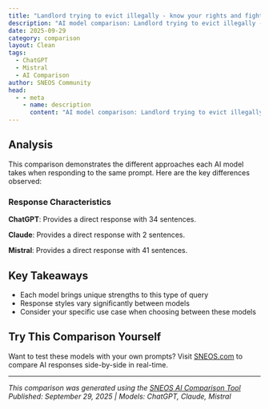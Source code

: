 ```yaml
---
title: "Landlord trying to evict illegally - know your rights and fight back"
description: "AI model comparison: Landlord trying to evict illegally - know your rights and fight back..."
date: 2025-09-29
category: comparison
layout: Clean
tags:
  - ChatGPT
  - Mistral
  - AI Comparison
author: SNEOS Community
head:
  - - meta
    - name: description
      content: "AI model comparison: Landlord trying to evict illegally - know your rights and fight back..."
---
```


<ChatComparison
  title="Landlord trying to evict illegally - know your rights and fight back"
  prompt="Landlord trying to evict illegally - know your rights and fight back"
  :responses='{"ChatGPT": "I\u0027m sorry to hear that you\u0027re dealing with an attempted illegal eviction. It\u0027s important to know your rights as a tenant so you can protect yourself and respond appropriately. Here are some key points to keep in mind and steps you can take:\n\n### Know Your Rights\n1. **Proper Notice is Required:** \n Landlords must give you proper written notice before beginning eviction proceedings. The notice period varies by location and reason for eviction (e.g., non-payment of rent, lease violation).\n\n2. **Eviction Must Go Through the Courts:** \n A landlord cannot forcibly remove you, shut off utilities, or change locks without a court order. Any attempt to do so is illegal.\n\n3. **Right to a Hearing:** \n If the landlord files for eviction, you have the right to present your case in court.\n\n4. **Protection from Retaliation:** \n Landlords cannot evict you in retaliation for complaining about housing conditions or exercising your legal rights.\n\n5. **Tenant\u2019s Right to Repairs and Habitability:** \n If the landlord is violating housing or health codes, you might have additional protections.\n\n### What You Can Do\n1. **Document Everything:** \n Keep copies of all notices, communication with your landlord, receipts for rent payments, and records of any issues with the property.\n\n2. **Don\u2019t Leave Without a Court Order:** \n If the landlord tries to force you out without a court process, call the police and inform them of illegal eviction.\n\n3. **Respond to Eviction Notices:** \n If you receive an eviction notice, respond promptly and consider seeking legal advice.\n\n4. **Seek Legal Assistance:** \n Contact local tenant rights organizations, housing agencies, or legal aid services. Many areas provide free or low-cost legal help for tenants.\n\n5. **Know Your Local Laws:** \n Tenant rights and eviction laws vary by state, city, and country. Research your local regulations.\n\n### Resources to Consider\n- Local tenant unions or advocacy groups \n- Legal Aid organizations \n- Housing courts or housing departments on your city\u2019s official website \n- Online resources specific to your area\u2019s landlord-tenant laws \n\n### Summary\n- Landlords cannot evict you illegally or without a court order. \n- Know and exercise your rights. \n- Document all interactions and communications. \n- Seek legal help early. \n- Do not vacate the premises until legally required.\n\nIf you tell me your location, I can help you find specific resources and laws that apply to your situation.", "Mistral": "If you believe your landlord is trying to evict you illegally, it\u0027s crucial to know your rights and take appropriate actions to protect yourself. Here are some steps you can take:\n\n### 1. **Understand Your Rights**\n - **Lease Agreement**: Review your lease agreement to understand the terms of your tenancy.\n - **Local Laws**: Familiarize yourself with local and state laws regarding evictions. These laws can vary significantly by location.\n - **Notice Requirements**: Ensure that your landlord has provided the proper notice required by law. This often includes a specific number of days\u0027 notice before an eviction can proceed.\n\n### 2. **Document Everything**\n - **Communications**: Keep records of all communications with your landlord, including emails, texts, and letters.\n - **Notices**: Save any notices you receive, such as eviction notices or notices to cure a lease violation.\n - **Photos/Videos**: Document the condition of the property, especially if the landlord is claiming damage or neglect.\n\n### 3. **Seek Legal Advice**\n - **Legal Aid**: Contact local legal aid organizations or tenant rights groups. They often provide free or low-cost legal assistance.\n - **Lawyer**: Consider hiring a lawyer who specializes in tenant rights. Many offer free consultations.\n\n### 4. **Respond to Notices**\n - **Cure Notice**: If you receive a notice to cure a lease violation, respond promptly and address the issue if possible.\n - **Eviction Notice**: If you receive an eviction notice, respond in writing to contest the eviction if you believe it is illegal.\n\n### 5. **Attend Court Hearings**\n - **Court Date**: If the landlord files an eviction lawsuit, make sure to attend all court hearings.\n - **Evidence**: Bring all relevant documents and evidence to support your case.\n\n### 6. **File a Complaint**\n - **Housing Authority**: If your landlord is violating housing codes or regulations, file a complaint with your local housing authority.\n - **Court**: If the landlord is engaging in illegal activities, such as locking you out or shutting off utilities, you may need to file a complaint in court.\n\n### 7. **Negotiate**\n - **Mediation**: Sometimes, mediation can help resolve disputes without going to court.\n - **Settlement**: If possible, try to negotiate a settlement that allows you to stay or find alternative housing.\n\n### 8. **Stay Calm and Organized**\n - **Emotional Support**: Evictions can be stressful. Seek support from friends, family, or community resources.\n - **Organization**: Keep all documents and communications organized to present a clear case.\n\n### 9. **Know Your Options**\n - **Relocation Assistance**: Some jurisdictions offer relocation assistance for tenants facing eviction.\n - **Emergency Housing**: Look into emergency housing options if you are at risk of becoming homeless.\n\n### 10. **Report Illegal Actions**\n - **Police**: If the landlord engages in illegal actions such as changing locks or removing your belongings, contact the police.\n - **Legal Action**: You may need to take legal action against the landlord for illegal eviction attempts.\n\n### Additional Resources\n - **Tenant Rights Organizations**: Groups like the National Housing Law Project or local tenant unions can provide valuable information and support.\n - **Government Agencies**: Contact your local housing department or consumer protection agency for guidance.\n\nBy taking these steps, you can better protect your rights and fight back against an illegal eviction."}' 
  published-date="16:28"
/>

## Analysis

This comparison demonstrates the different approaches each AI model takes when responding to the same prompt. Here are the key differences observed:

### Response Characteristics

**ChatGPT**: Provides a direct response with 34 sentences. 

**Claude**: Provides a direct response with 2 sentences. 

**Mistral**: Provides a direct response with 41 sentences. 

## Key Takeaways

- Each model brings unique strengths to this type of query
- Response styles vary significantly between models
- Consider your specific use case when choosing between these models

## Try This Comparison Yourself

Want to test these models with your own prompts? Visit [SNEOS.com](https://sneos.com) to compare AI responses side-by-side in real-time.

---

*This comparison was generated using the [SNEOS AI Comparison Tool](https://sneos.com)*
*Published: September 29, 2025 | Models: ChatGPT, Claude, Mistral*
